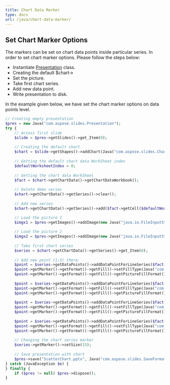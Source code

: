 ```yaml
---
title: Chart Data Marker
type: docs
url: /java/chart-data-marker/
---
```


## **Set Chart Marker Options**
The markers can be set on chart data points inside particular series. In order to set chart marker options. Please follow the steps below:

- Instantiate [Presentation](https://apireference.aspose.com/slides/java/com.aspose.slides/Presentation) class.
- Creating the default $chart->
- Set the picture.
- Take first chart series.
- Add new data point.
- Write presentation to disk.

In the example given below, we have set the chart marker options on data points level.

```php
// Creating empty presentation
$pres = new Java("com.aspose.slides.Presentation");
try {
    // Access first slide
    $slide = $pres->getSlides()->get_Item(0);
    
    // Creating the default chart
    $chart = $slide->getShapes()->addChart(Java("com.aspose.slides.ChartType")->LineWithMarkers, 0, 0, 400, 400);
    
    // Getting the default chart data WorkSheet index
    $defaultWorksheetIndex = 0;
    
    // Getting the chart data WorkSheet
    $fact = $chart->getChartData()->getChartDataWorkbook();
    
    // Delete demo series
    $chart->getChartData()->getSeries()->clear();
    
    // Add new series
    $chart->getChartData()->getSeries()->add($fact->getCell($defaultWorksheetIndex, 1, 1, "Series 1"), $chart->getType());

    // Load the picture 1
    $imgx1 = $pres->getImages()->addImage(new Java("java.io.FileInputStream", new Java("java.io.File", "Desert.jpg")));
    
    // Load the picture 2
    $imgx2 = $pres->getImages()->addImage(new Java("java.io.FileInputStream", new Java("java.io.File", "Tulips.jpg")));
    
    // Take first chart series
    $series = $chart->getChartData()->getSeries()->get_Item(0);
    
    // Add new point (1:3) there.
    $point = $series->getDataPoints()->addDataPointForLineSeries($fact->getCell($defaultWorksheetIndex, 1, 1, 4.5));
    $point->getMarker()->getFormat()->getFill()->setFillType(Java("com.aspose.slides.FillType")->Picture);
    $point->getMarker()->getFormat()->getFill()->getPictureFillFormat()->getPicture()->setImage($imgx1);
    
    $point = $series->getDataPoints()->addDataPointForLineSeries($fact->getCell($defaultWorksheetIndex, 2, 1, 2.5));
    $point->getMarker()->getFormat()->getFill()->setFillType(Java("com.aspose.slides.FillType")->Picture);
    $point->getMarker()->getFormat()->getFill()->getPictureFillFormat()->getPicture()->setImage($imgx2);
    
    $point = $series->getDataPoints()->addDataPointForLineSeries($fact->getCell($defaultWorksheetIndex, 3, 1, 3.5));
    $point->getMarker()->getFormat()->getFill()->setFillType(Java("com.aspose.slides.FillType")->Picture);
    $point->getMarker()->getFormat()->getFill()->getPictureFillFormat()->getPicture()->setImage($imgx1);
    
    $point = $series->getDataPoints()->addDataPointForLineSeries($fact->getCell($defaultWorksheetIndex, 4, 1, 4.5));
    $point->getMarker()->getFormat()->getFill()->setFillType(Java("com.aspose.slides.FillType")->Picture);
    $point->getMarker()->getFormat()->getFill()->getPictureFillFormat()->getPicture()->setImage($imgx2);
    
    // Changing the chart series marker
    $series->getMarker()->setSize(15);
    
    // Save presentation with chart
    $pres->save("ScatterChart.pptx", Java("com.aspose.slides.SaveFormat")->Pptx);
} catch (JavaException $e) {
} finally {
    if ($pres != null) $pres->dispose();
}
```